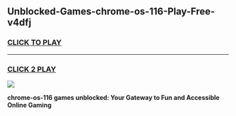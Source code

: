 
## Unblocked-Games-chrome-os-116-Play-Free-v4dfj
<h3>
<a href="https://premium76.site?title=chrome-os-116&ref=18A1">CLICK TO PLAY</a></h3>
<hr>

<h3>
<a href="https://premium76.site?title=chrome-os-116&ref=18A1">CLICK 2 PLAY</a>
  
</h3>

<a href="https://premium76.site?title=chrome-os-116&ref=18A1"><img src="https://clearcache.store/games.png"></a>


**chrome-os-116 games unblocked: Your Gateway to Fun and Accessible Online Gaming**
